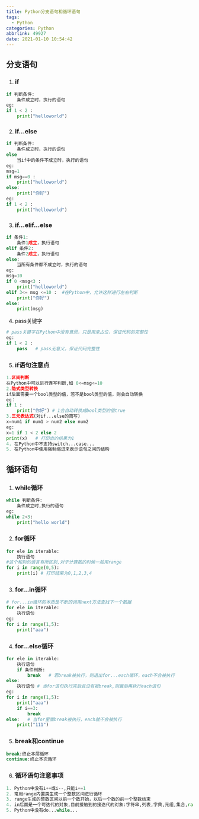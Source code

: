 ```yaml
---
title: Python分支语句和循环语句
tags:
  - Python
categories: Python
abbrlink: 49927
date: 2021-01-10 10:54:42
---
```

## 分支语句
1. ### if
```Python
if 判断条件:
    条件成立时，执行的语句
eg:
if 1 < 2 :
    print("helloworld")
```
2. ### if...else
```Python
if 判断条件:
    条件成立时，执行的语句
else
    当if中的条件不成立时，执行的语句
eg:
msg=1
if msg==0 :
    print("helloworld")
else:
    print("你好")
eg:
if 1 < 2 :
    print("helloworld")
```
3. ### if...elif...else
```Python
if 条件1:
    条件1成立，执行语句
elif 条件2:
    条件2成立，执行语句
else:
    当所有条件都不成立时，执行的语句
eg:
msg=10
if 0 <msg<3 :
    print("helloworld")
elif 3<= msg <=10 :  #在Python中，允许这样进行左右判断
    print("你好")
else:
    print(msg)
```

4. pass关键字
```Python
# pass关键字在Python中没有意思，只是用来占位，保证代码的完整性
eg:
if 1 < 2 :
    pass   # pass无意义，保证代码完整性
```
5. ### if语句注意点
```Python
1.区间判断
在Python中可以进行连写判断,如 0<=msg<=10
2.隐式类型转换
if后面需要一个bool类型的值，若不是bool类型的值，则会自动转换
eg：
if 1 :
    print("你好") # 1会自动转换成bool类型的值true
3.三元表达式(对if...else的简写)
x=num1 if num1 > num2 else num2
eg:
x=1 if 1 < 2 else 2 
print(x)   # 打印出的结果为1
4. 在Python中不支持switch...case...
5. 在Python中使用强制缩进来表示语句之间的结构
```

## 循环语句
1. ### while循环
```Python
while 判断条件:
    条件成立时,执行的语句
eg:
while 2<3:
    print("hello world")
```
2. ### for循环
```Python
for ele in iterable:
    执行语句
#这个和别的语言有所区别,对于计算数的时候一般用range
for i in range(0,5):
    print(i) # 打印结果为0,1,2,3,4
```
3. ### for...in循环
```Python
# for...in循环的本质是不断的调用next方法查找下一个数据
for ele in iterable:
    执行语句
eg:
for i in range(1,5):
    print("aaa")
```
4. ### for...else循环
```Python
for ele in iterable:
    执行语句
    if 条件判断:
        break   # 若break被执行，则退出for...each循环，each不会被执行
else:
    执行语句 # 当for语句执行完后且没有被break,则最后再执行each语句
eg:
for i in range(1,5):
    print("aaa")
    if i==3:
        break
else:   # 当for里面break被执行，each就不会被执行
    print("111")
```
5. ### break和continue
```Python
break:终止本层循环
continue:终止本次循环
```
6. ### 循环语句注意事项
```Python
1. Python中没有i++或i--,只能i+=1
2. 常用range内置类生成一个整数区间进行循环
3. range生成的整数区间以前一个数开始，以后一个数的前一个整数结束
4. in后面是一个可迭代的对象,目前接触到的接迭代的对象:字符串,列表,字典,元组,集合,range
5. Python中没有do...while...
```

